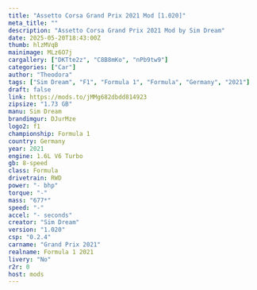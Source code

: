 ```yaml
---
title: "Assetto Corsa Grand Prix 2021 Mod [1.020]"
meta_title: ""
description: "Assetto Corsa Grand Prix 2021 Mod by Sim Dream"
date: 2025-05-20T18:43:00Z
thumb: hlzMVqB
mainimage: MLz6O7j
cargallery: ["DKTte2z", "C8B8mKo", "nPb9tw9"]
categories: ["Car"]
author: "Theodora"
tags: ["Sim Dream", "F1", "Formula 1", "Formula", "Germany", "2021"]
draft: false
link: https://mods.to/jMMg682dbdd814923
zipsize: "1.73 GB"
manu: Sim Dream
brandimgur: DJurMze
logo2: f1
championship: Formula 1
country: Germany
year: 2021
engine: 1.6L V6 Turbo
gb: 8-speed
class: Formula
drivetrain: RWD
power: "- bhp" 
torque: "-"
mass: "677*"
speed: "-"
accel: "- seconds"
creator: "Sim Dream"
version: "1.020"
csp: "0.2.4"
carname: "Grand Prix 2021"
realname: Formula 1 2021
livery: "No"
r2r: 0
host: mods
---
```

